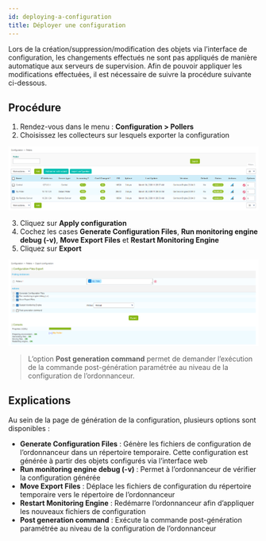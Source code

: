 ```yaml
---
id: deploying-a-configuration
title: Déployer une configuration
---
```


Lors de la création/suppression/modification des objets via l’interface de configuration, les changements effectués ne
sont pas appliqués de manière automatique aux serveurs de supervision. Afin de pouvoir appliquer les modifications
effectuées, il est nécessaire de suivre la procédure suivante ci-dessous.

## Procédure

1. Rendez-vous dans le menu : **Configuration > Pollers**
2. Choisissez les collecteurs sur lesquels exporter la configuration

![image](../../assets/monitoring/monitoring-servers/monitoring-servers-list.png)

3. Cliquez sur **Apply configuration**
4. Cochez les cases **Generate Configuration Files**, **Run monitoring engine debug (-v)**,
**Move Export Files** et **Restart Monitoring Engine**
5. Cliquez sur **Export**

![image](../../assets/monitoring/monitoring-servers/monitoring-servers-generate-configuration.png)

> L’option **Post generation command** permet de demander l’exécution de la commande post-génération paramétrée au
> niveau de la configuration de l’ordonnanceur.

## Explications

Au sein de la page de génération de la configuration, plusieurs options sont disponibles :

* **Generate Configuration Files** : Génère les fichiers de configuration de l’ordonnanceur dans un répertoire
  temporaire. Cette configuration est générée à partir des objets configurés via l’interface web
* **Run monitoring engine debug (-v)** : Permet à l’ordonnanceur de vérifier la configuration générée
* **Move Export Files** : Déplace les fichiers de configuration du répertoire temporaire vers le répertoire de
  l’ordonnanceur
* **Restart Monitoring Engine** : Redémarre l’ordonnanceur afin d’appliquer les nouveaux fichiers de configuration
* **Post generation command** : Exécute la commande post-génération paramétrée au niveau de la configuration de
  l’ordonnanceur
